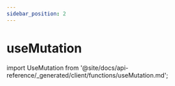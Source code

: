 ```yaml
---
sidebar_position: 2
---
```


# useMutation

import UseMutation from '@site/docs/api-reference/_generated/client/functions/useMutation.md';

<UseMutation /> 
